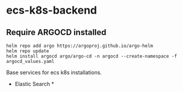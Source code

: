 # ecs-k8s-backend

## Require ARGOCD installed
```
helm repo add argo https://argoproj.github.io/argo-helm
helm repo update
helm install argocd argo/argo-cd -n argocd --create-namespace -f argocd_values.yaml

```

Base services for ecs k8s installations.

* Elastic Search *
